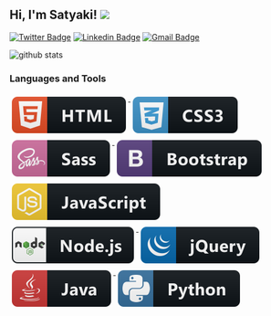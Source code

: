 <h2> Hi, I'm Satyaki! <img src="https://media.giphy.com/media/l3q30eUNaAQO1iFpe/giphy.gif" width="50"></h2>

[![Twitter Badge](https://img.shields.io/badge/-Satyaki-1ca0f1?style=flat-square&logo=twitter&logoColor=white&link=https://twitter.com/satyaki07)](https://twitter.com/satyaki_07)  [![Linkedin Badge](https://img.shields.io/badge/satyaki07-blue?style=flat-square&logo=Linkedin&logoColor=white&link=https://www.linkedin.com/in/satyaki07//)](https://www.linkedin.com/in/satyaki07/) [![Gmail Badge](https://img.shields.io/badge/-satyakibose98@gmail.com-c14438?style=flat-square&logo=Gmail&logoColor=white&link=mailto:satyakibose98@gmail.com)](mailto:satyakibose98@gmail.com)


![github stats](https://github-readme-stats.vercel.app/api?username=satyaki07&show_icons=true)

### Languages and Tools




<p align="left">
  
  <a href="#">
    <img src="svg/html.svg" alt="html5" style="vertical-align:top; margin:6px 4px">
  </a>  
  <a href="#">
    <img src="svg/css3.svg" alt="css3" style="vertical-align:top; margin:6px 4px">
  </a>  
  <a href="#">
    <img src="svg/sass.svg" alt="sass" style="vertical-align:top; margin:6px 4px">
  </a>  
  <a href="#">
    <img src="svg/bootstrap.svg" alt="bootstrap" style="vertical-align:top; margin:6px 4px">
  </a>
  <a href="#">
    <img src="svg/js.svg" alt="js" style="vertical-align:top; margin:6px 4px">
  </a>  
  <br/>
  <a href="#">
    <img src="svg/nodejs.svg" alt="nodejs" style="vertical-align:top; margin:6px 4px">
  </a>  
  <a href="#">
    <img src="svg/jquery.svg" alt="jquery" style="vertical-align:top; margin:6px 4px">
  </a>
  <a href="#">
    <img src="svg/java.svg" alt="java" style="vertical-align:top; margin:6px 4px">
  </a>
  <a href="#">
    <img src="svg/python.svg" alt="python" style="vertical-align:top; margin:6px 4px">
  </a>

</p>
